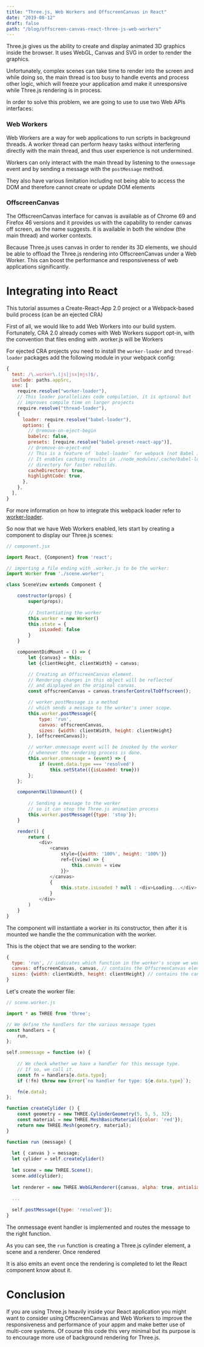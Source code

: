 ```yaml
---
title: "Three.js, Web Workers and OffscreenCanvas in React"
date: "2019-08-12"
draft: false
path: "/blog/offscreen-canvas-react-three-js-web-workers"
---
```



Three.js gives us the ability to create and display animated 3D graphics inside the browser.
It uses WebGL, Canvas and SVG in order to render the graphics.

Unfortunately, complex scenes can take time to render into the screen and while doing so, the main thread is too busy to handle events and process other logic, which will freeze your application amd make it unresponsive while Three.js rendering is in process.

In order to solve this problem, we are going to use to use two Web APIs interfaces:

### Web Workers

Web Workers are a way for web applications to run scripts in background threads. 
A worker thread can perform heavy tasks without interfering directly with the main thread, and thus user experience is not undermined.

Workers can only interact with the main thread by listening to the `onmessage` event and by sending a message with the `postMessage` method.

They also have various limitation including not being able to access the DOM and therefore cannot create or update DOM elements

### OffscreenCanvas

The OffscreenCanvas interface for canvas is available as of Chrome 69 and Firefox 46 versions 
and it provides us with the capability to render canvas off screen, as the name suggests. it is available in both the window (the main thread) and worker contexts.


Because Three.js uses canvas in order to render its 3D elements, we should be able to offload the Three.js rendering into OffscreenCanvas under a Web Worker.
This can boost the performance and responsiveness of web applications significantly.

# Integrating into React

This tutorial assumes a Create-React-App 2.0 project or a Webpack-based build process (can be an ejected CRA)

First of all, we would like to add Web Workers into our build system.
Fortunately, CRA 2.0 already comes with Web Workers support opt-in, with the convention that files ending with .worker.js will be Workers

For ejected CRA projects you need to install the `worker-loader` and `thread-loader` packages add the following module in your webpack config:

```js
{
  test: /\.worker\.(js|jsx|mjs)$/,
  include: paths.appSrc,
  use: [
    require.resolve("worker-loader"),
    // This loader parallelizes code compilation, it is optional but
    // improves compile time on larger projects
    require.resolve("thread-loader"),
    {
      loader: require.resolve("babel-loader"),
      options: {
        // @remove-on-eject-begin
        babelrc: false,
        presets: [require.resolve("babel-preset-react-app")],
        // @remove-on-eject-end
        // This is a feature of `babel-loader` for webpack (not Babel itself).
        // It enables caching results in ./node_modules/.cache/babel-loader/
        // directory for faster rebuilds.
        cacheDirectory: true,
        highlightCode: true,
      },
    },
  ],
}
```

For more information on how to integrate this webpack loader refer to [worker-loader](https://github.com/webpack-contrib/worker-loader).

So now that we have Web Workers enabled, lets start by creating a component to display our Three.js scenes:

```js
// component.jsx

import React, {Component} from 'react';

// importing a file ending with .worker.js to be the worker:
import Worker from './scene.worker';

class SceneView extends Component {

    constructor(props) {
        super(props);
        
        // Instantiating the worker
        this.worker = new Worker()
        this.state = {
            isLoaded: false
        }
    }

    componentDidMount = () => {
        let {canvas} = this;
        let {clientHeight, clientWidth} = canvas;

        // Creating an OffscreenCanvas element. 
        // Rendering changes in this object will be reflected
        // and displayed on the original canvas.
        const offscreenCanvas = canvas.transferControlToOffscreen();

        // worker.postMessage is a method 
        // which sends a message to the worker's inner scope.
        this.worker.postMessage({
            type: 'run',
            canvas: offscreenCanvas,
            sizes: {width: clientWidth, height: clientHeight}
        }, [offscreenCanvas]);

        // worker.onmessage event will be invoked by the worker
        // whenever the rendering process is done.
        this.worker.onmessage = (event) => {
            if (event.data.type === 'resolved')
                this.setState(({isLoaded: true}))
        };
    };

    componentWillUnmount() {
      
        // Sending a message to the worker 
        // so it can stop the Three.js animation process
        this.worker.postMessage({type: 'stop'});
    }

    render() {
        return (
            <div>
                <canvas
                    style={{width: '100%', height: '100%'}}
                    ref={(view) => {
                        this.canvas = view
                    }}>
                </canvas>
                {
                    this.state.isLoaded ? null : <div>Loading...</div>
                }
            </div>
        )
    }
}
```
The component will instantiate a worker in its constructor, 
then after it is mounted we handle the the communication with the worker.

This is the object that we are sending to the worker:
```js
{
  type: 'run', // indicates which function in the worker's scope we would like to execute.
  canvas: offscreenCanvas, canvas, // contains the OffscreenCanvas element that the worker will use for rendering
  sizes: {width: clientWidth, height: clientHeight} // contains the canvas sizes which are not available under the OffscreenObject
}    

```


Let's create the worker file:
```js
// scene.worker.js

import * as THREE from 'three';

// We define the handlers for the various message types
const handlers = {
    run,
};

self.onmessage = function (e) {
    
    // We check whether we have a handler for this message type.
    // If so, we call it.
    const fn = handlers[e.data.type];
    if (!fn) throw new Error(`no handler for type: ${e.data.type}`);

    fn(e.data);
};

function createCylider () {
    const geometry = new THREE.CylinderGeometry(5, 5, 5, 32);
    const material = new THREE.MeshBasicMaterial({color: 'red'});
    return new THREE.Mesh(geometry, material);
}

function run (message) {
  
  let { canvas } = message;
  let cylider = self.createCylider()
  
  let scene = new THREE.Scene();
  scene.add(cylider);
  
  let renderer = new THREE.WebGLRenderer({canvas, alpha: true, antialias: true, preserveDrawingBuffer});
  
  ...
  
  self.postMessage({type: 'resolved'});
}
```

The onmessage event handler is implemented and routes the message to the right function.

As you can see, the `run` function is creating a Three.js cylinder element, a scene and a renderer.
Once rendered

It is also emits an event once the rendering is completed to let the React component know about it.

# Conclusion
If you are using Three.js heavily inside your React application you might want to consider using OffscreenCanvas 
and Web Workers to improve the responsiveness and performance of your appm and make better use of multi-core systems. 
Of course this code this very minimal but its purpose is to encourage more use of background rendering for Three.js.